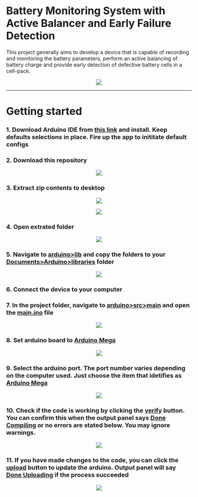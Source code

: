 # Battery Monitoring System with Active Balancer and Early Failure Detection

This project generally aims to develop a device that is capable of recording and monitoring 
the battery parameters, perform an active balancing of battery charge and provide early detection 
of defective battery cells in a cell-pack.

<p align="center">
  <img src="schematic\diagram.png">
</p>

---

# Getting started
### 1. Download Arduino IDE from [this link](https://downloads.arduino.cc/arduino-1.8.19-windows.exe) and install. Keep defaults selections in place. Fire up the app to inititate default configs

### 2. Download this repository

<p align="center">
  <img src="doc\download-repo.png">
</p>

### 3. Extract zip contents to desktop

<p align="center">
  <img src="doc\right-click-zip.png">
</p>

<p align="center">
  <img src="doc\extract.png">
</p>

### 4. Open extrated folder

<p align="center">
  <img src="doc\open-extracted.png">
</p>

### 5. Navigate to [arduino>lib]() and copy the folders to your [Documents>Arduino>libraries]() folder

<p align="center">
  <img src="doc\copy-libraries.png">
</p>

### 6. Connect the device to your computer

### 7. In the project folder, navigate to [arduino>src>main]() and open the [main.ino]() file

<p align="center">
  <img src="doc\open-program.png">
</p>

### 8. Set arduino board to [Arduino Mega]()

<p align="center">
  <img src="doc\set-arduino-board.png">
</p>

### 9. Select the arduino port. The port number varies depending on the computer used. Just choose the item that idetifies as [Arduino Mega]()

<p align="center">
  <img src="doc\select-arduino-port.png">
</p>

### 10. Check if the code is working by clicking the [verify]() button. You can confirm this when the output panel says [Done Compiling]() or no errors are stated below. You may ignore warnings.

<p align="center">
  <img src="doc\verify-code.png">
</p>

### 11. If you have made changes to the code, you can click the [upload]() button to update the arduino. Output panel will say [Done Uploading]() if the process succeeded

<p align="center">
  <img src="doc\upload-code.png">
</p>